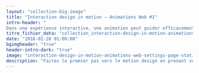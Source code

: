 ```yaml
---
layout: "collection-big-image"
title: "Interaction design in motion – Animations Web #1"
intro-header: "
Dans une expérience interactive, une animation peut guider efficacement l'attention de l'utilisateur de manière à l'informer et le divertir. Utiliser le mouvement permet de transporter en douceur les utilisateurs entre deux pages, expliquer les changements de dispositions et la hiérarchie sur un écran. En bref, donner du sens à l'interface en traduisant les relations spatiales, la fonctionnalité et l'intention du design. Adopter une approche élégante pour mettre en scène les animations sans sacrifier la fluidité de l'expérience utilisateur est une excellente pratique. Faites le premier pas vers le motion design en prenant votre dose d'[UI animation](http://www.magazineduwebdesign.com/inspirations/ui-design/animations/) pour la semaine."
titre_fichier_data: "collection_interaction-design-in-motion-animations-web-1"
date: "2016-02-28 01:00:00"
bgimgheader: "true"
header-intro-dark: "true"
image: "interaction-design-in-motion-animations-web-settings-page-static.png"
description: "Faites le premier pas vers le motion design en prenant votre dose d'animations de site web & d'applications pour la semaine."
---
```

